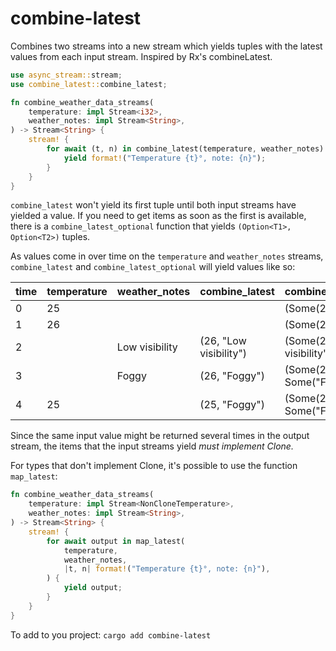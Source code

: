 # combine-latest

Combines two streams into a new stream which yields tuples with the latest values from each input
stream. Inspired by Rx's combineLatest.

```rust
use async_stream::stream;
use combine_latest::combine_latest;

fn combine_weather_data_streams(
    temperature: impl Stream<i32>,
    weather_notes: impl Stream<String>,
) -> Stream<String> {
    stream! {
        for await (t, n) in combine_latest(temperature, weather_notes) {
            yield format!("Temperature {t}°, note: {n}");
        }
    }
}
```

`combine_latest` won't yield its first tuple until both input streams have yielded a value. If you
need to get items as soon as the first is available, there is a `combine_latest_optional` function
that yields `(Option<T1>, Option<T2>)` tuples.

As values come in over time on the `temperature` and `weather_notes` streams, `combine_latest` and
`combine_latest_optional` will yield values like so:

|time| temperature  | weather_notes  | combine_latest         | combine_latest_optional            |
|----|--------------|----------------|------------------------|------------------------------------|
| 0  | 25           |                |                        | (Some(25), None)                   |
| 1  | 26           |                |                        | (Some(26), None)                   |
| 2  |              | Low visibility | (26, "Low visibility") | (Some(26), Some("Low visibility")) |
| 3  |              | Foggy          | (26, "Foggy")          | (Some(26), Some("Foggy"))          |
| 4  | 25           |                | (25, "Foggy")          | (Some(25), Some("Foggy"))          |


Since the same input value might be returned several times in the output stream, the items that the
input streams yield *must implement Clone.*

For types that don't implement Clone, it's possible to use the function `map_latest`:

```rust
fn combine_weather_data_streams(
    temperature: impl Stream<NonCloneTemperature>,
    weather_notes: impl Stream<String>,
) -> Stream<String> {
    stream! {
        for await output in map_latest(
            temperature,
            weather_notes,
            |t, n| format!("Temperature {t}°, note: {n}"),
        ) {
            yield output;
        }
    }
}

```

To add to you project: `cargo add combine-latest`
